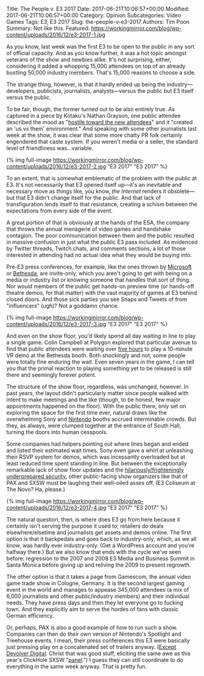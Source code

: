 Title: The People v. E3 2017
Date: 2017-06-21T10:06:57+00:00
Modified: 2017-06-21T10:06:57+00:00
Category: Opinion
Subcategories: Video Games
Tags: E3, E3 2017
Slug: the-people-v-e3-2017
Authors: Tim Poon
Summary: Not like this.
Featured: https://workingmirror.com/blog/wp-content/uploads/2016/12/e3-2017-1.jpg

As you know, last week was the first E3 to be open to the public in any sort of official capacity. And as you know further, it was a hot topic amongst veterans of the show and newbies alike. It's not surprising, either, considering it added  a whopping 15,000 attendees on top of an already bustling 50,000 industry members. That's 15,000 reasons to choose a side.

The strange thing, however, is that it hardly ended up being the industry—developers, publicists, journalists, analysts—versus the public but E3 itself versus the public.

To be fair, though, the former turned out to be also entirely true. As captured in a piece by Kotaku's Nathan Grayson, one public attendee described the mood as "[hostile toward the new attendees](http://kotaku.com/e3-was-different-this-year-and-it-wasn-t-just-the-crow-1796186000)" and it "created an 'us vs them' environment." And speaking with some other journalists last week at the show, it was clear that some more chatty PR folk certainly engendered that caste system. If you weren't media or a seller, the standard level of friendliness was...variable.

{% img full-image https://workingmirror.com/blog/wp-content/uploads/2016/12/e3-2017-2.jpg "E3 2017" "E3 2017" %}

To an extent, that is somewhat emblematic of the problem with the public at E3. It's not necessarily that E3 opened itself up—it's an inevitable and necessary move as things like, you know, *the Internet* renders it obsolete—but that E3 didn't change itself for the public. And that lack of transfiguration lends itself to that resistance, creating a schism between the expectations from every side of the event.

A great portion of that is obviously at the hands of the ESA, the company that throws the annual menagerie of video games and handshake contagion. The poor communication between them and the public resulted in massive confusion in just what the public E3 pass included. As evidenced by Twitter threads, Twitch chats, and comments sections, a lot of those interested in attending had no actual idea what they would be buying into.

Pre-E3 press conferences, for example, like the ones thrown by [Microsoft](https://workingmirror.com/2017/06/12/xbox-one-x-is-real-and-42-other-things/) or [Bethesda](https://workingmirror.com/2017/06/13/the-bethesda-showcase-was-bonkers/), are invite-only, which you aren't going to get with being on a media or industry list or knowing someone that handles that sort of thing. Nor would members of the public get hands-on preview time (or hands-off theatre demos, for that matter) with the vast majority of games at E3 behind closed doors. And those sick parties you see Snaps and Tweets of from "influencers" (ugh)? Not a goddamn chance.

{% img full-image https://workingmirror.com/blog/wp-content/uploads/2016/12/e3-2017-3.jpg "E3 2017" "E3 2017" %}

And even on the show floor, you'd likely spend all day waiting in line to play a single game. Colin Campbell at Polygon explored that particular avenue to find that public attendees were waiting over [five hours](https://www.polygon.com/e3/2017/6/14/15806324/e3-lines-waiting-crowds) to play a 10-minute VR demo at the Bethesda booth. Both shockingly and not, some people were totally fine enduring the wait. Even seven years in the game, I can tell you that the primal reaction to playing something yet to be released is still there and seemingly forever potent.

The structure of the show floor, regardless, was unchanged, however. In past years, the layout didn't particularly matter since people walked with intent to make meetings and the like (though, to be honest, few major appointments happened on the floor). With the public there, only set on exploring the space for the first time ever, natural draws like the overwhelming Sony and [Nintendo](https://workingmirror.com/2017/06/16/nintendo-still-likes-to-have-fun/) booths accrued interminable crowds. But they, as always, were clumped together at the entrance of South Hall, turning the doors into human cesspools.

Some companies had helpers pointing out where lines began and ended and listed their estimated wait times. Sony even gave a whirl at unleashing their RSVP system for demos, which was incessantly overloaded but at least reduced time spent standing in line. But between the exceptionally remarkable lack of show floor updates and the [hilariously/frighteningly underprepared security](http://ramiismail.com/2017/06/the-one-thing-that-was-unacceptable-at-e3-this-year/), other public-facing show organizers like that of PAX and SXSW must be laughing their well-oiled asses off. (E3 Coliseum at The Novo? Ha, please.)

{% img full-image https://workingmirror.com/blog/wp-content/uploads/2016/12/e3-2017-4.jpg "E3 2017" "E3 2017" %}

The natural question, then, is where does E3 go from here because it certainly isn't serving the purpose it used to; retailers do deals elsewhere/elsetime and journalists get assets and demos online. The first option is that it backpedals and goes back to industry-only, which, as we all know, was hardly ever industry-only. (Get a WordPress account and you're halfway there.) But we also know that ends with the cycle we've seen before: regression to the 2007 and 2008 E3 Media and Business Summit in Santa Monica before giving up and reliving the 2009 to present regrowth.

The other option is that it takes a page from Gamescom, the annual video game trade show in Cologne, Germany. It is the second largest gaming event in the world and manages to appease 345,000 attendees (a mix of 6,000 journalists and other public/industry members) and their individual needs. They have press days and then they let everyone go to fucking town. And they explicitly aim to serve the hordes of fans with classic German efficiency.

Or, perhaps, PAX is also a good example of how to run such a show. Companies can then do their own version of Nintendo's Spotlight and Treehouse events. I mean, their press conferences this E3 were basically just pressing play on a concatenated set of trailers anyway. ([Except Devolver Digital](https://www.youtube.com/watch?v=WqPT9hyPANs). Christ that was good stuff, eliciting the same awe as this year's ClickHole SXSW "[panel](https://twitter.com/mockenoff/status/842143643695759360).") I guess they can still coordinate to do everything in the same week anyway. That is pretty fun.
